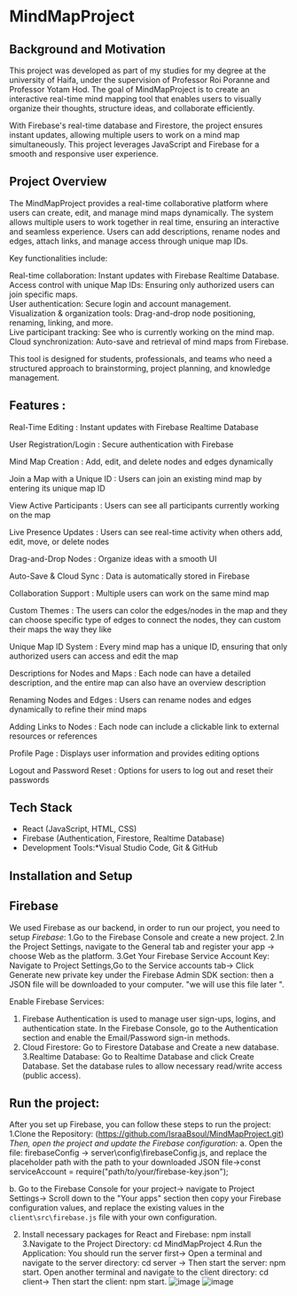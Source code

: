 # MindMapProject

## Background and Motivation

 This project was developed as part of my studies for my degree at the university of Haifa, under the supervision of Professor Roi Poranne  and Professor Yotam Hod. The goal of MindMapProject is to create an interactive real-time mind mapping tool that enables users to visually organize their thoughts, structure ideas, and collaborate efficiently.

With Firebase's real-time database and Firestore, the project ensures instant updates, allowing multiple users to work on a mind map simultaneously. This project leverages JavaScript and Firebase for a smooth and responsive user experience.


## Project Overview

The MindMapProject provides a real-time collaborative platform where users can create, edit, and manage mind maps dynamically. The system allows multiple users to work together in real time, ensuring an interactive and seamless experience. Users can add descriptions, rename nodes and edges, attach links, and manage access through unique map IDs.

Key functionalities include:

Real-time collaboration: Instant updates with Firebase Realtime Database.  
Access control with unique Map IDs: Ensuring only authorized users can join specific maps.  
User authentication: Secure login and account management.  
Visualization & organization tools: Drag-and-drop node positioning, renaming, linking, and more.  
Live participant tracking: See who is currently working on the mind map.  
Cloud synchronization: Auto-save and retrieval of mind maps from Firebase.  

This tool is designed for students, professionals, and teams who need a structured approach to brainstorming, project planning, and knowledge management.

## Features :

Real-Time Editing : Instant updates with Firebase Realtime Database  

User Registration/Login : Secure authentication with Firebase 

Mind Map Creation : Add, edit, and delete nodes and edges dynamically  

Join a Map with a Unique ID : Users can join an existing mind map by entering its unique map ID 

View Active Participants : Users can see all participants currently working on the map  

Live Presence Updates : Users can see real-time activity when others add, edit, move, or delete nodes  

Drag-and-Drop Nodes : Organize ideas with a smooth UI 

Auto-Save & Cloud Sync : Data is automatically stored in Firebase  

Collaboration Support : Multiple users can work on the same mind map 

Custom Themes : The users can color the edges/nodes in the map and they can choose specific type of edges to connect the nodes, they can custom their maps the way they like   

Unique Map ID System : Every mind map has a unique ID, ensuring that only authorized users can access and edit the map  

Descriptions for Nodes and Maps : Each node can have a detailed description, and the entire map can also have an overview description  

Renaming Nodes and Edges : Users can rename nodes and edges dynamically to refine their mind maps  

Adding Links to Nodes : Each node can include a clickable link to external resources or references  

Profile Page : Displays user information and provides editing options  

Logout and Password Reset : Options for users to log out and reset their passwords  



##  Tech Stack
- React (JavaScript, HTML, CSS) 
- Firebase (Authentication, Firestore, Realtime Database)  
- Development Tools:*Visual Studio Code, Git & GitHub  


## Installation and Setup

## Firebase
We used Firebase as our backend, in order to run our project, you need to setup *Firebase*:
1.Go to the Firebase Console and create a new project.
2.In the Project Settings, navigate to the General tab and register your app -> choose Web as the platform.
3.Get Your Firebase Service Account Key:
Navigate to Project Settings,Go to the Service accounts tab-> Click Generate new private key under the Firebase Admin SDK section:
then a JSON file will be downloaded to your computer. 
"we will use this file later ".

Enable Firebase Services:
1. Firebase Authentication is used to manage user sign-ups, logins, and authentication state.
In the Firebase Console, go to the Authentication section and enable the Email/Password sign-in methods.
2. Cloud Firestore:
Go to Firestore Database and Create a new database.
3.Realtime Database:
Go to Realtime Database and click Create Database.
Set the database rules to allow necessary read/write access (public access).

## Run the project:
After you set up Firebase, you can follow these steps to run the project:
1.Clone the Repository: (https://github.com/IsraaBsoul/MindMapProject.git)
*Then, open the project and update the Firebase configuration:*
   a. Open the file: firebaseConfig -> server\config\firebaseConfig.js, 
   and replace the placeholder path with the path to your downloaded JSON file->const serviceAccount = require("path/to/your/firebase-key.json");

   b. Go to the Firebase Console for your project-> navigate to Project Settings-> Scroll down to the "Your apps" section
   then copy your Firebase configuration values, and replace the existing values in the `client\src\firebase.js` file with your own configuration.

2. Install necessary packages for React and Firebase: npm install
3.Navigate to the Project Directory: cd MindMapProject
4.Run the Application:
You should run the server first-> Open a terminal and navigate to the server directory: cd server -> Then start the server: npm start.
Open another terminal and navigate to the client directory: cd client-> Then start the client: npm start.
![image](https://github.com/user-attachments/assets/49893958-7f81-4962-babe-63924c6a28e2)
![image](https://github.com/user-attachments/assets/a9b21526-e727-4fbb-a4cd-60287292ddfb)



